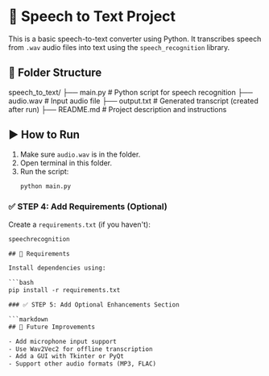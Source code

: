 # 🎤 Speech to Text Project

This is a basic speech-to-text converter using Python. It transcribes speech from `.wav` audio files into text using the `speech_recognition` library.

## 📁 Folder Structure

speech_to_text/
├── main.py # Python script for speech recognition
├── audio.wav # Input audio file
├── output.txt # Generated transcript (created after run)
├── README.md # Project description and instructions

## ▶️ How to Run

1. Make sure `audio.wav` is in the folder.
2. Open terminal in this folder.
3. Run the script:
   ```bash
   python main.py

### ✅ STEP 4: Add Requirements (Optional)

Create a `requirements.txt` (if you haven't):

```txt
speechrecognition

## 🧰 Requirements

Install dependencies using:

```bash
pip install -r requirements.txt

### ✅ STEP 5: Add Optional Enhancements Section

```markdown
## 🚀 Future Improvements

- Add microphone input support
- Use Wav2Vec2 for offline transcription
- Add a GUI with Tkinter or PyQt
- Support other audio formats (MP3, FLAC)